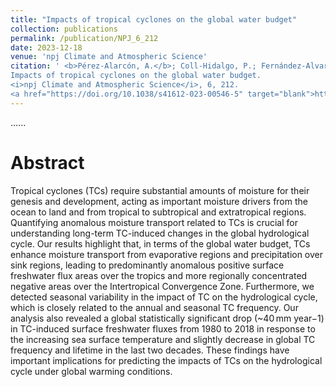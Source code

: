 ```yaml
---
title: "Impacts of tropical cyclones on the global water budget"
collection: publications
permalink: /publication/NPJ_6_212
date: 2023-12-18
venue: 'npj Climate and Atmospheric Science'
citation: ' <b>Pérez-Alarcón, A.</b>; Coll-Hidalgo, P.; Fernández-Alvarez, J.C.; Trigo, R.M.; Nieto, R.; Gimeno, L. (2023).
Impacts of tropical cyclones on the global water budget.
<i>npj Climate and Atmospheric Science</i>, 6, 212. 
<a href="https://doi.org/10.1038/s41612-023-00546-5" target="blank">https://doi.org/10.1038/s41612-023-00546-5</a>'
---
```


......  

# Abstract

Tropical cyclones (TCs) require substantial amounts of moisture for their genesis and development, acting as important moisture drivers from the ocean to land and from tropical to subtropical and extratropical regions. Quantifying anomalous moisture transport related to TCs is crucial for understanding long-term TC-induced changes in the global hydrological cycle. Our results highlight that, in terms of the global water budget, TCs enhance moisture transport from evaporative regions and precipitation over sink regions, leading to predominantly anomalous positive surface freshwater flux areas over the tropics and more regionally concentrated negative areas over the Intertropical Convergence Zone. Furthermore, we detected seasonal variability in the impact of TC on the hydrological cycle, which is closely related to the annual and seasonal TC frequency. Our analysis also revealed a global statistically significant drop (~40 mm year−1) in TC-induced surface freshwater fluxes from 1980 to 2018 in response to the increasing sea surface temperature and slightly decrease in global TC frequency and lifetime in the last two decades. These findings have important implications for predicting the impacts of TCs on the hydrological cycle under global warming conditions.
